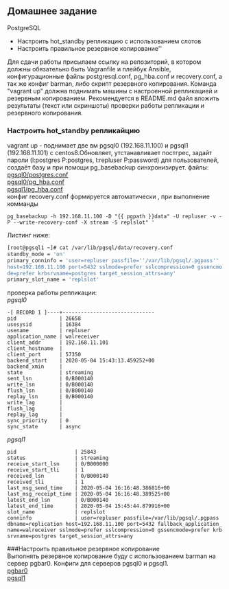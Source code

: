 ## Домашнее задание
PostgreSQL
- Настроить hot_standby репликацию с использованием слотов
- Настроить правильное резервное копирование''

Для сдачи работы присылаем ссылку на репозиторий, в котором должны обязательно быть Vagranfile и плейбук Ansible, конфигурационные файлы postgresql.conf, pg_hba.conf и recovery.conf, а так же конфиг barman, либо скрипт резервного копирования. Команда "vagrant up" должна поднимать машины с настроенной репликацией и резервным копированием. Рекомендуется в README.md файл вложить результаты (текст или скриншоты) проверки работы репликации и резервного копирования. 

### Настроить hot_standby репликайцию  
vagrant up   -  поднимает две вм pgsql0 (192.168.11.100) и pgsql1 (192.168.11.101) c centos8.Обновляет, утстанавливает постгрес, задайт пароли (l:postgres P:postgres, l:repluser P:password) для пользователей, создаёт базу и при помощи pg_basebackup синхронизирует.
файлы:  
[pgsql0/postgres.conf](ansible/roles/pg/files/pgsql0/postgres.conf)    
[pgsql0/pg_hba.conf](ansible/roles/pg/files/pgsql0/pg_hba.conf)  
[pgsql1/pg_hba.conf](ansible/roles/pg/files/pgsql1/pg_hba.conf)  
конфиг recovery.conf формируется автоматически , при выполнение комманды   
```
pg_basebackup -h 192.168.11.100 -D "{{ pgpath }}data" -U repluser -v -P --write-recovery-conf -X stream -S replslot" '
```
Листинг ниже:  
```bash
[root@pgsql1 ~]# cat /var/lib/pgsql/data/recovery.conf 
standby_mode = 'on'
primary_conninfo = 'user=repluser passfile=''/var/lib/pgsql/.pgpass'' 
host=192.168.11.100 port=5432 sslmode=prefer sslcompression=0 gssencmo
de=prefer krbsrvname=postgres target_session_attrs=any'
primary_slot_name = 'replslot'

```  
проверка работы репликации:  
*pgsql0*
```
-[ RECORD 1 ]----+------------------------------
pid              | 26658
usesysid         | 16384
usename          | repluser
application_name | walreceiver
client_addr      | 192.168.11.101
client_hostname  | 
client_port      | 57350
backend_start    | 2020-05-04 15:43:13.459252+00
backend_xmin     | 
state            | streaming
sent_lsn         | 0/B000140
write_lsn        | 0/B000140
flush_lsn        | 0/B000140
replay_lsn       | 0/B000140
write_lag        | 
flush_lag        | 
replay_lag       | 
sync_priority    | 0
sync_state       | async
```
*pgsql1*
```
pid                   | 25843
status                | streaming
receive_start_lsn     | 0/B000000
receive_start_tli     | 1
received_lsn          | 0/B000140
received_tli          | 1
last_msg_send_time    | 2020-05-04 16:16:48.386816+00
last_msg_receipt_time | 2020-05-04 16:16:48.389525+00
latest_end_lsn        | 0/B000140
latest_end_time       | 2020-05-04 15:45:44.879916+00
slot_name             | replslot
conninfo              | user=repluser passfile=/var/lib/pgsql/.pgpass 
dbname=replication host=192.168.11.100 port=5432 fallback_application_
name=walreceiver sslmode=prefer sslcompression=0 gssencmode=prefer krb
srvname=postgres target_session_attrs=any

```
###Настроить правильное резервное копирование  
Выполнять резервное копирование буду с использованием barman на сервер pgbar0.
Конфиги для серверов pgsql0 и pgsql1.  
[pgbar0](ansible/roles/pg/files/pgbar0/pgsql0.conf)    
[pgsql1](ansible/roles/pg/files/pgbar0/pgsql1.conf)  